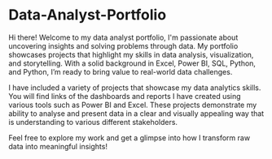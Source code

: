 # Data-Analyst-Portfolio

Hi there! Welcome to my data analyst portfolio, I'm passionate about uncovering insights and solving problems through data. My portfolio showcases projects that highlight my skills in data analysis, visualization, and storytelling. With a solid background in Excel, Power BI, SQL, Python, and Python, I’m ready to bring value to real-world data challenges.

I have included a variety of projects that showcase my data analytics skills. You will find links of the dashboards and reports I have created using various tools such as Power BI and Excel. These projects demonstrate my ability to analyse and present data in a clear and visually appealing way that is understanding to various different stakeholders.

Feel free to explore my work and get a glimpse into how I transform raw data into meaningful insights!
